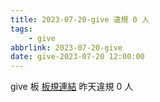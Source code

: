 ```yaml
---
title: 2023-07-20-give 違規 0 人
tags:
    - give
abbrlink: 2023-07-20-give
date: give-2023-07-20 12:00:00
---
```

give 板 [板規連結](https://www.ptt.cc/bbs/give/M.1612495900.A.C32.html)
昨天違規 0 人
